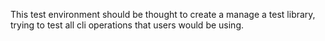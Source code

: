 This test environment should be thought to create a manage a test library,
trying to test all cli operations that users would be using.

